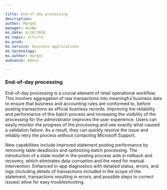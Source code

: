 ```yaml
---

title: End-of-day processing
description: 
author: MargoC
manager: AnnBe
ms.date: 4/16/2018
ms.topic: article
ms.prod: 
ms.service: business-applications
ms.technology: 
ms.author: margoc
audience: Admin

---
```

### End-of-day processing



End-of-day processing is a crucial element of retail operational workflow. This
involves aggregation of raw transactions into meaningful business data to ensure
that business and accounting rules are conformed to, before posting transactions
as official business records. Improving the reliability and performance of this
batch process and increasing the visibility of the processing for the
administrator improves the user experience. Users can easily monitor the
progress of the processing and see exactly what caused a validation failure. As
a result, they can quickly resolve the issue and reliably retry the process
without contacting Microsoft Support.

New capabilities include improved statement posting performance by removing
table deadlocks and optimizing batch processing. The introduction of a state
model in the posting process aids in rollback and recovery, which eliminates
data corruption and the need for manual intervention. Enhanced in-app
diagnostics with detailed status, errors, and logs (including details of
transactions included in the scope of the statement, transactions resulting in
errors, and possible steps to correct issues) allow for easy troubleshooting.
